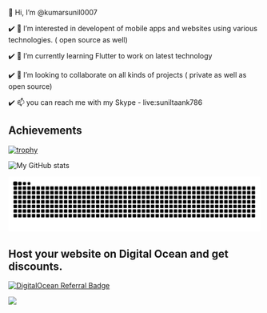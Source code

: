 
👋 Hi, I’m @kumarsunil0007

:heavy_check_mark: 👀 I’m interested in developent of mobile apps and websites using various technologies. ( open source as well)

:heavy_check_mark: 🌱 I’m currently learning Flutter to work on latest technology

:heavy_check_mark: 💞️ I’m looking to collaborate on all kinds of projects ( private as well as open source)

:heavy_check_mark: 📫 you can reach me with my Skype - live:suniltaank786

<!---
kumarsunil0007/kumarsunil0007 is a ✨ special ✨ repository because its `README.md` (this file) appears on your GitHub profile.
You can click the Preview link to take a look at your changes.
--->

## Achievements
[![trophy](https://github-profile-trophy.vercel.app/?username=kumarsunil0007)](https://github.com/ryo-ma/github-profile-trophy)

![My GitHub stats](https://github-readme-stats.vercel.app/api?username=kumarsunil0007&show_icons=true&theme=transparent)

<picture>
  <source media="(prefers-color-scheme: dark)" srcset="https://github.com/kumarsunil0007/kumarsunil0007/blob/output/github-contribution-grid-snake-dark.svg" />
  <source media="(prefers-color-scheme: light)" srcset="https://github.com/kumarsunil0007/kumarsunil0007/blob/output/github-contribution-grid-snake.svg" />
  <img alt="github-snake" src="https://github.com/kumarsunil0007/kumarsunil0007/blob/output/github-contribution-grid-snake.svg" />
</picture>

## Host your website on Digital Ocean and get discounts. 
[![DigitalOcean Referral Badge](https://web-platforms.sfo2.cdn.digitaloceanspaces.com/WWW/Badge%202.svg)](https://www.digitalocean.com/?refcode=858ee0541fe8&utm_campaign=Referral_Invite&utm_medium=Referral_Program&utm_source=badge)

![](https://komarev.com/ghpvc/?username=kumarsunil0007&style=flat-square)

